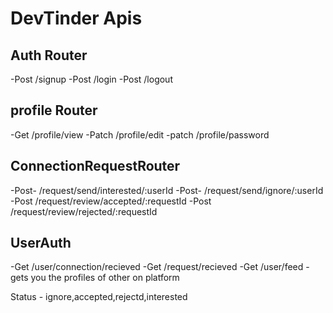 # DevTinder Apis


## Auth Router
 -Post /signup
 -Post /login
 -Post /logout

## profile Router
 -Get /profile/view
 -Patch /profile/edit
 -patch /profile/password


## ConnectionRequestRouter
 -Post- /request/send/interested/:userId
 -Post- /request/send/ignore/:userId
 -Post /request/review/accepted/:requestId
 -Post /request/review/rejected/:requestId


## UserAuth
 -Get /user/connection/recieved
 -Get /request/recieved
 -Get /user/feed - gets you the profiles of other on platform


 
 Status - ignore,accepted,rejectd,interested
